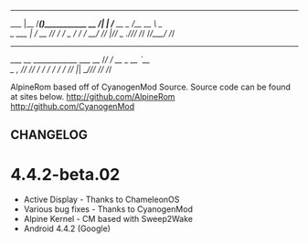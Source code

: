 _____________       _____
___    |__  /__________(_)___________
__  /| |_  /___  __ \_  /__  __ \  _ \
_  ___ |  / __  /_/ /  / _  / / /  __/
/_/  |_/_/  _  .___//_/  /_/ /_/\___/
            /_/
________
___  __ \____________ ___
__  /_/ /  __ \_  __ `__ \
_  _, _// /_/ /  / / / / /
/_/ |_| \____//_/ /_/ /_/


AlpineRom based off of CyanogenMod Source.
Source code can be found at sites below.
http://github.com/AlpineRom
http://github.com/CyanogenMod


CHANGELOG
----------------------
# 4.4.2-beta.02
* Active Display - Thanks to ChameleonOS
* Various bug fixes - Thanks to CyanogenMod
* Alpine Kernel - CM based with Sweep2Wake
* Android 4.4.2 (Google)

